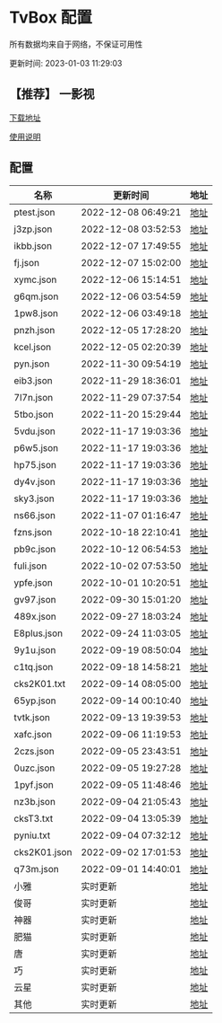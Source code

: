 # TvBox 配置

所有数据均来自于网络，不保证可用性

更新时间: 2023-01-03 11:29:03

## 【推荐】 一影视

[下载地址](https://ghproxy.com/https://raw.githubusercontent.com/tv-player/apks/main/live/一影视.apk)

[使用说明](https://github.com/tv-player/apks/blob/main/README.md)

## 配置


|   名称  | 更新时间  |地址  |
|  ----  | ----  |----  |
|  ptest.json | 2022-12-08 06:49:21 |[地址](https://ghproxy.com/https://raw.githubusercontent.com/tv-player/tvbox-line/main/tv/ptest.json) |
|  j3zp.json | 2022-12-08 03:52:53 |[地址](https://ghproxy.com/https://raw.githubusercontent.com/tv-player/tvbox-line/main/tv/j3zp.json) |
|  ikbb.json | 2022-12-07 17:49:55 |[地址](https://ghproxy.com/https://raw.githubusercontent.com/tv-player/tvbox-line/main/tv/ikbb.json) |
|  fj.json | 2022-12-07 15:02:00 |[地址](https://ghproxy.com/https://raw.githubusercontent.com/tv-player/tvbox-line/main/tv/fj.json) |
|  xymc.json | 2022-12-06 15:14:51 |[地址](https://ghproxy.com/https://raw.githubusercontent.com/tv-player/tvbox-line/main/tv/xymc.json) |
|  g6qm.json | 2022-12-06 03:54:59 |[地址](https://ghproxy.com/https://raw.githubusercontent.com/tv-player/tvbox-line/main/tv/g6qm.json) |
|  1pw8.json | 2022-12-06 03:49:18 |[地址](https://ghproxy.com/https://raw.githubusercontent.com/tv-player/tvbox-line/main/tv/1pw8.json) |
|  pnzh.json | 2022-12-05 17:28:20 |[地址](https://ghproxy.com/https://raw.githubusercontent.com/tv-player/tvbox-line/main/tv/pnzh.json) |
|  kcel.json | 2022-12-05 02:20:39 |[地址](https://ghproxy.com/https://raw.githubusercontent.com/tv-player/tvbox-line/main/tv/kcel.json) |
|  pyn.json | 2022-11-30 09:54:19 |[地址](https://ghproxy.com/https://raw.githubusercontent.com/tv-player/tvbox-line/main/tv/pyn.json) |
|  eib3.json | 2022-11-29 18:36:01 |[地址](https://ghproxy.com/https://raw.githubusercontent.com/tv-player/tvbox-line/main/tv/eib3.json) |
|  7l7n.json | 2022-11-29 07:37:54 |[地址](https://ghproxy.com/https://raw.githubusercontent.com/tv-player/tvbox-line/main/tv/7l7n.json) |
|  5tbo.json | 2022-11-20 15:29:44 |[地址](https://ghproxy.com/https://raw.githubusercontent.com/tv-player/tvbox-line/main/tv/5tbo.json) |
|  5vdu.json | 2022-11-17 19:03:36 |[地址](https://ghproxy.com/https://raw.githubusercontent.com/tv-player/tvbox-line/main/tv/5vdu.json) |
|  p6w5.json | 2022-11-17 19:03:36 |[地址](https://ghproxy.com/https://raw.githubusercontent.com/tv-player/tvbox-line/main/tv/p6w5.json) |
|  hp75.json | 2022-11-17 19:03:36 |[地址](https://ghproxy.com/https://raw.githubusercontent.com/tv-player/tvbox-line/main/tv/hp75.json) |
|  dy4v.json | 2022-11-17 19:03:36 |[地址](https://ghproxy.com/https://raw.githubusercontent.com/tv-player/tvbox-line/main/tv/dy4v.json) |
|  sky3.json | 2022-11-17 19:03:36 |[地址](https://ghproxy.com/https://raw.githubusercontent.com/tv-player/tvbox-line/main/tv/sky3.json) |
|  ns66.json | 2022-11-07 01:16:47 |[地址](https://ghproxy.com/https://raw.githubusercontent.com/tv-player/tvbox-line/main/tv/ns66.json) |
|  fzns.json | 2022-10-18 22:10:41 |[地址](https://ghproxy.com/https://raw.githubusercontent.com/tv-player/tvbox-line/main/tv/fzns.json) |
|  pb9c.json | 2022-10-12 06:54:53 |[地址](https://ghproxy.com/https://raw.githubusercontent.com/tv-player/tvbox-line/main/tv/pb9c.json) |
|  fuli.json | 2022-10-02 07:53:50 |[地址](https://ghproxy.com/https://raw.githubusercontent.com/tv-player/tvbox-line/main/tv/fuli.json) |
|  ypfe.json | 2022-10-01 10:20:51 |[地址](https://ghproxy.com/https://raw.githubusercontent.com/tv-player/tvbox-line/main/tv/ypfe.json) |
|  gv97.json | 2022-09-30 15:01:20 |[地址](https://ghproxy.com/https://raw.githubusercontent.com/tv-player/tvbox-line/main/tv/gv97.json) |
|  489x.json | 2022-09-27 18:03:24 |[地址](https://ghproxy.com/https://raw.githubusercontent.com/tv-player/tvbox-line/main/tv/489x.json) |
|  E8plus.json | 2022-09-24 11:03:05 |[地址](https://ghproxy.com/https://raw.githubusercontent.com/tv-player/tvbox-line/main/tv/E8plus.json) |
|  9y1u.json | 2022-09-19 08:50:04 |[地址](https://ghproxy.com/https://raw.githubusercontent.com/tv-player/tvbox-line/main/tv/9y1u.json) |
|  c1tq.json | 2022-09-18 14:58:21 |[地址](https://ghproxy.com/https://raw.githubusercontent.com/tv-player/tvbox-line/main/tv/c1tq.json) |
|  cks2K01.txt | 2022-09-14 08:05:00 |[地址](https://ghproxy.com/https://raw.githubusercontent.com/tv-player/tvbox-line/main/tv/cks2K01.txt) |
|  65yp.json | 2022-09-14 00:10:40 |[地址](https://ghproxy.com/https://raw.githubusercontent.com/tv-player/tvbox-line/main/tv/65yp.json) |
|  tvtk.json | 2022-09-13 19:39:53 |[地址](https://ghproxy.com/https://raw.githubusercontent.com/tv-player/tvbox-line/main/tv/tvtk.json) |
|  xafc.json | 2022-09-06 11:19:53 |[地址](https://ghproxy.com/https://raw.githubusercontent.com/tv-player/tvbox-line/main/tv/xafc.json) |
|  2czs.json | 2022-09-05 23:43:51 |[地址](https://ghproxy.com/https://raw.githubusercontent.com/tv-player/tvbox-line/main/tv/2czs.json) |
|  0uzc.json | 2022-09-05 19:27:28 |[地址](https://ghproxy.com/https://raw.githubusercontent.com/tv-player/tvbox-line/main/tv/0uzc.json) |
|  1pyf.json | 2022-09-05 11:48:46 |[地址](https://ghproxy.com/https://raw.githubusercontent.com/tv-player/tvbox-line/main/tv/1pyf.json) |
|  nz3b.json | 2022-09-04 21:05:43 |[地址](https://ghproxy.com/https://raw.githubusercontent.com/tv-player/tvbox-line/main/tv/nz3b.json) |
|  cksT3.txt | 2022-09-04 13:05:39 |[地址](https://ghproxy.com/https://raw.githubusercontent.com/tv-player/tvbox-line/main/tv/cksT3.txt) |
|  pyniu.txt | 2022-09-04 07:32:12 |[地址](https://ghproxy.com/https://raw.githubusercontent.com/tv-player/tvbox-line/main/tv/pyniu.txt) |
|  cks2K01.json | 2022-09-02 17:01:53 |[地址](https://ghproxy.com/https://raw.githubusercontent.com/tv-player/tvbox-line/main/tv/cks2K01.json) |
|  q73m.json | 2022-09-01 14:40:01 |[地址](https://ghproxy.com/https://raw.githubusercontent.com/tv-player/tvbox-line/main/tv/q73m.json) |
|  小雅|实时更新|[地址](http://drpy.site/js1) |
|  俊哥|实时更新|[地址](http://home.jundie.top:81/top98.json) |
|  神器|实时更新|[地址](https://神器每日推送.tk/pz.json) |
|  肥猫|实时更新|[地址](http://肥猫.love) 
|  唐|实时更新|[地址](https://hutool.ml/tang) |
|  巧|实时更新|[地址](http://pandown.pro/tvbox/tvbox.json) |
|  云星|实时更新|[地址](https://maoyingshi.cc/tvbox/云星日记/1.m3u8) 
|  其他|实时更新|[地址](http://饭太硬.ga/x/o.json) |







